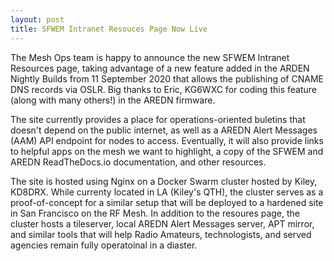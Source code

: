 ```yaml
---
layout: post
title: SFWEM Intranet Resouces Page Now Live
---
```

The Mesh Ops team is happy to announce the new SFWEM Intranet Resources page, taking advantage of a new feature added in the ARDEN Nightly Builds from 11 September 2020 that allows the publishing of CNAME DNS records via OSLR. Big thanks to Eric, KG6WXC for coding this feature (along with many others!) in the AREDN firmware.
<!--more-->
The site currently provides a place for operations-oriented buletins that doesn't depend on the public internet, as well as a AREDN Alert Messages (AAM) API endpoint for nodes to access. Eventually, it will also provide links to helpful apps on the mesh we want to highlight, a copy of the SFWEM and AREDN ReadTheDocs.io documentation, and other resources.

The site is hosted using Nginx on a Docker Swarm cluster hosted by Kiley, KD8DRX. While currenty located in LA (Kiley's QTH), the cluster serves as a proof-of-concept for a similar setup that will be deployed to a hardened site in San Francisco on the RF Mesh. In addition to the resoures page, the cluster hosts a tileserver, local AREDN Alert Messages server, APT mirror, and similar tools that will help Radio Amateurs, technologists, and served agencies remain fully operatoinal in a diaster.